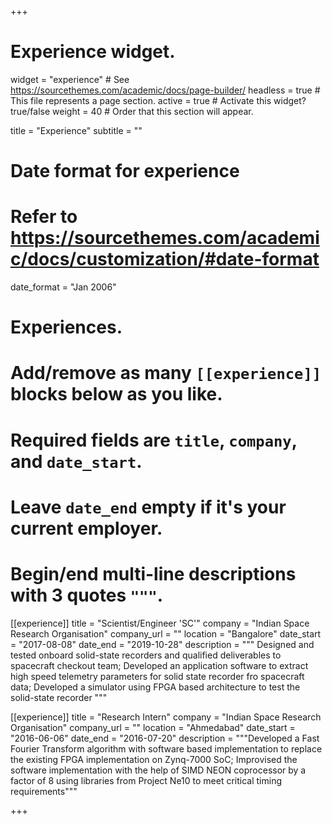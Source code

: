+++
# Experience widget.
widget = "experience"  # See https://sourcethemes.com/academic/docs/page-builder/
headless = true  # This file represents a page section.
active = true  # Activate this widget? true/false
weight = 40  # Order that this section will appear.

title = "Experience"
subtitle = ""

# Date format for experience
#   Refer to https://sourcethemes.com/academic/docs/customization/#date-format
date_format = "Jan 2006"

# Experiences.
#   Add/remove as many `[[experience]]` blocks below as you like.
#   Required fields are `title`, `company`, and `date_start`.
#   Leave `date_end` empty if it's your current employer.
#   Begin/end multi-line descriptions with 3 quotes `"""`.
[[experience]]
  title = "Scientist/Engineer 'SC'"
  company = "Indian Space Research Organisation"
  company_url = ""
  location = "Bangalore"
  date_start = "2017-08-08"
  date_end = "2019-10-28"
  description = """
 Designed and tested onboard solid-state recorders and qualified deliverables to spacecraft checkout team; Developed an application software to extract high speed telemetry parameters for solid state recorder fro spacecraft data; Developed a simulator using FPGA based architecture to test the solid-state recorder
  """

[[experience]]
  title = "Research Intern"
  company = "Indian Space Research Organisation"
  company_url = ""
  location = "Ahmedabad"
  date_start = "2016-06-06"
  date_end = "2016-07-20"
  description = """Developed a Fast Fourier Transform algorithm with software based implementation to replace the existing FPGA implementation on Zynq-7000 SoC; Improvised the software implementation with the help of SIMD NEON coprocessor by a factor of 8 using libraries from Project Ne10 to meet critical timing requirements"""

+++
